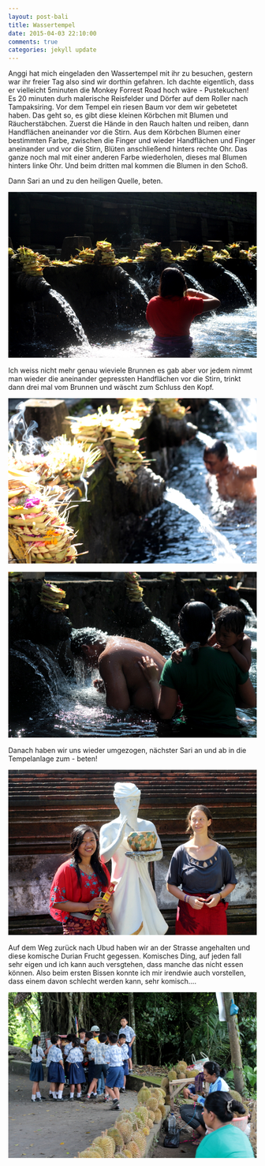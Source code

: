 ```yaml
---
layout: post-bali
title: Wassertempel
date: 2015-04-03 22:10:00
comments: true
categories: jekyll update
---
```

Anggi hat mich eingeladen den Wassertempel mit ihr zu besuchen, gestern war ihr freier Tag also sind wir dorthin gefahren. Ich dachte eigentlich, dass er vielleicht 5minuten die Monkey Forrest Road hoch wäre - Pustekuchen! Es 20 minuten durh malerische Reisfelder und Dörfer auf dem Roller nach Tampaksiring. Vor dem Tempel ein riesen Baum vor dem wir gebetetet haben. Das geht so, es gibt diese kleinen Körbchen mit Blumen und Räucherstäbchen. Zuerst die Hände in den Rauch halten und reiben, dann Handflächen aneinander vor die Stirn. Aus dem Körbchen Blumen einer bestimmten Farbe, zwischen die Finger und wieder Handflächen und Finger aneinander und vor die Stirn, Blüten anschließend hinters rechte Ohr. Das ganze noch mal mit einer anderen Farbe wiederholen, dieses mal Blumen hinters linke Ohr. Und beim dritten mal kommen die Blumen in den Schoß.

Dann Sari an und zu den heiligen Quelle, beten.

![Anggi](https://raw.githubusercontent.com/chicarrida/chicarrida.github.io/master/images/wassertempel/_anggi.JPG)

Ich weiss nicht mehr genau wieviele Brunnen es gab aber vor jedem nimmt man wieder die aneinander gepressten Handflächen vor die Stirn, trinkt dann drei mal vom Brunnen und wäscht zum Schluss den Kopf.

![Typ](https://raw.githubusercontent.com/chicarrida/chicarrida.github.io/master/images/wassertempel/_typ.JPG)

![Tempel](https://raw.githubusercontent.com/chicarrida/chicarrida.github.io/master/images/wassertempel/_tempel.JPG)

Danach haben wir uns wieder umgezogen, nächster Sari an und ab in die Tempelanlage zum - beten!

![Wir](https://raw.githubusercontent.com/chicarrida/chicarrida.github.io/master/images/wassertempel/_wir.JPG)

Auf dem Weg zurück nach Ubud haben wir an der Strasse angehalten und diese komische Durian Frucht gegessen. Komisches Ding, auf jeden fall sehr eigen und ich kann auch versgtehen, dass manche das nicht essen können. Also beim ersten Bissen konnte ich mir irendwie auch vorstellen, dass einem davon schlecht werden kann, sehr komisch....

![Anggi](https://raw.githubusercontent.com/chicarrida/chicarrida.github.io/master/images/wassertempel/_durian.JPG)

